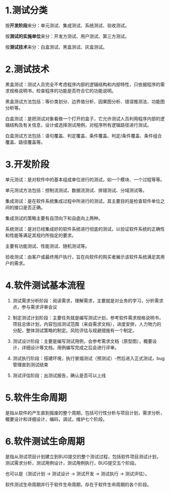 # 1.测试分类

按**开发阶段**来分：单元测试、集成测试、系统测试、验收测试。

按**测试的实施单位**来分：开发方测试、用户测试、第三方测试。

按**测试技术**来分：白盒测试、黑盒测试、灰盒测试。

# 2.测试技术

黑盒测试：测试人员完全不考虑程序内部的逻辑结构和内部特性，只依据程序的需求规格说明书，检查程序的功能是否符合它的功能说明。

黑盒测试方法包括：等价类划分、边界值分析、因果图分析、错误推测法、功能图分析等。

白盒测试：是把测试对象看做一个打开的盒子，它允许测试人员利用程序内部的逻辑结构及有关信息，设计或选择测试用例，对程序所有逻辑路径进行测试。

白盒测试方法包括：语句覆盖、判定覆盖、条件覆盖、判定/条件覆盖、条件组合覆盖、路径覆盖等。

# 3.开发阶段

单元测试：是对软件中的基本组成单位进行的测试，如一个模块、一个过程等等。

单元测试方法包括：控制流测试、数据流测试、排错测试、分域测试等。

集成测试：是在软件系统集成过程中所进行的测试，其主要目的是检查软件单位之间的接口是否正确。

集成测试的策略主要有自顶向下和自底向上两种。

系统测试：是对已经集成好的软件系统进行彻底的测试，以验证软件系统的正确性和性能等满足其规约所指定的要求。

主要有功能测试、性能测试、随机测试等。

验收测试：由客户或最终用户执行，旨在向软件的购买者展示该软件系统满足其用户的需求。

# 4.软件测试基本流程

1. 测试需求分析阶段：阅读需求，理解需求，主要就是对业务的学习，分析需求点，参与需求评审会议

2. 制定测试计划阶段：主要任务就是编写测试计划，参考软件需求规格说明书，项目总体计划，内容包括测试范围（来自需求文档），进度安排，人力物力的分配，整体测试策略的制定。风险评估与规避措施有一个制定。

3. 测试设计阶段：主要是编写测试用例，会参考需求文档（原型图），概要设计，详细设计等文档，用例编写完成之后会进行评审。

4. 测试执行阶段：搭建环境，执行冒烟测试（预测试）-然后进入正式测试，bug管理直到测试结束

5. 测试评估阶段：出测试报告，确认是否可以上线

# 5.软件生命周期

是指从软件的产生直到报废的整个周期，包括可行性分析与项目计划，需求分析，概要设计和详细设计，编码，调试，维护七个阶段。

# 6.软件测试生命周期

是指从测试项目计划建立到BUG提交的整个测试过程，包括软件项目测试计划，测试需求分析，测试用例设计，测试用例执行，BUG提交五个阶段。

也可以是（测试计划 → 测试设计 → 测试开发 → 测试执行 → 测试评估）。

软件测试生命周期并行于软件生命周期，存在于软件生命周期的各个阶段。
